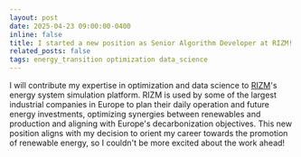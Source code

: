 ```yaml
---
layout: post
date: 2025-04-23 09:00:00-0400
inline: false
title: I started a new position as Senior Algorithm Developer at RIZM!
related_posts: false
tags: energy_transition optimization data_science
---
```


I will contribute my expertise in optimization and data science to [RIZM](https://www.rizm.de/)'s energy system simulation platform. RIZM is used by some of the largest industrial companies in Europe to plan their daily operation and future energy investments, optimizing synergies between renewables and production and aligning with Europe's decarbonization objectives. This new position aligns with my decision to orient my career towards the promotion of renewable energy, so I couldn't be more excited about the work ahead!
